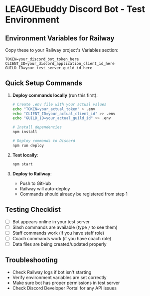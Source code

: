 # LEAGUEbuddy Discord Bot - Test Environment

## Environment Variables for Railway

Copy these to your Railway project's Variables section:

```
TOKEN=your_discord_bot_token_here
CLIENT_ID=your_discord_application_client_id_here
GUILD_ID=your_test_server_guild_id_here
```

## Quick Setup Commands

1. **Deploy commands locally** (run this first):
   ```bash
   # Create .env file with your actual values
   echo "TOKEN=your_actual_token" > .env
   echo "CLIENT_ID=your_actual_client_id" >> .env
   echo "GUILD_ID=your_actual_guild_id" >> .env
   
   # Install dependencies
   npm install
   
   # Deploy commands to Discord
   npm run deploy
   ```

2. **Test locally**:
   ```bash
   npm start
   ```

3. **Deploy to Railway**:
   - Push to GitHub
   - Railway will auto-deploy
   - Commands should already be registered from step 1

## Testing Checklist

- [ ] Bot appears online in your test server
- [ ] Slash commands are available (type `/` to see them)
- [ ] Staff commands work (if you have staff role)
- [ ] Coach commands work (if you have coach role)
- [ ] Data files are being created/updated properly

## Troubleshooting

- Check Railway logs if bot isn't starting
- Verify environment variables are set correctly
- Make sure bot has proper permissions in test server
- Check Discord Developer Portal for any API issues
